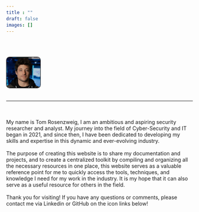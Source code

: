 ```yaml
---
title : "" 
draft: false
images: []
---
```


<br><br>
<div style="text-align: left;">
  <img src="12.png" style="width: 18%; border: 1px solid #000; border-radius: 10%; padding-left;">
</div>
<br>

<hr style="color: #006492;">

 <!-- <br><br>
    <div id="text-container"></div>
   <script src="/animation.js"></script>
<br><br> -->

<br><br> My name is Tom Rosenzweig, I am an ambitious and aspiring security researcher and analyst. My journey into the field of Cyber-Security and IT began in 2021, and since then, I have been dedicated to developing my skills and expertise in this dynamic and ever-evolving industry. <br><br> The purpose of creating this website is to share my documentation and projects, and to create a centralized toolkit by compiling and organizing all the necessary resources in one place, this website serves as a valuable reference point for me to quickly access the tools, techniques, and knowledge I need for my work in the industry. It is my hope that it can also serve as a useful resource for others in the field. <br><br> Thank you for visiting! If you have any questions or comments, please contact me via Linkedin or GitHub on the icon links below! <br><br>